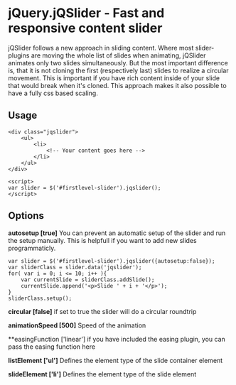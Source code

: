 jQuery.jQSlider - Fast and responsive content slider
==================================================

jQSlider follows a new approach in sliding content. Where most slider-plugins are moving the whole list of slides
when animating, jQSlider animates only two slides simultaneously. But the most important difference is, that it is not
cloning the first (respectively last) slides to realize a circular movement. This is important if you have rich content
inside of your slide that would break when it's cloned. This approach makes it also possible to have a fully css based
scaling.

## Usage


    <div class="jqslider">
        <ul>
            <li>
                <!-- Your content goes here -->
            </li>
        </ul>
    </div>

    <script>
    var slider = $('#firstlevel-slider').jqslider();
    </script>

## Options

**autosetup [true]**
You can prevent an automatic setup of the slider and run the setup manually. This is helpfull if you want to add new
slides programmaticly.

    var slider = $('#firstlevel-slider').jqslider({autosetup:false});
    var sliderClass = slider.data('jqslider');
    for( var i = 0; i <= 10; i++ ){
        var currentSlide = sliderClass.addSlide();
        currentSlide.append('<p>Slide ' + i + '</p>');
    }
    sliderClass.setup();

**circular [false]**
if set to true the slider will do a circular roundtrip

**animationSpeed [500]**
Speed of the animation

**easingFunction ['linear']
if you have included the easing plugin, you can pass the easing function here

**listElement ['ul']**
Defines the element type of the slide container element

**slideElement ['li']**
Defines the element type of the slide element